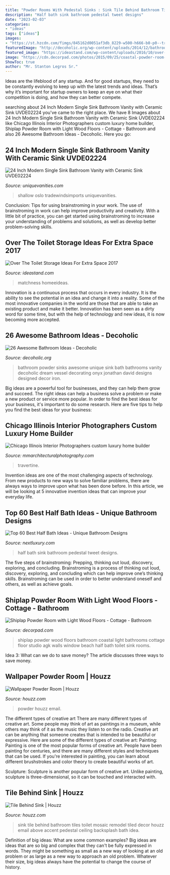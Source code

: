 ```yaml
---
title: "Powder Rooms With Pedestal Sinks : Sink Tile Behind Bathroom Tiles Toilet Mosaic Remodel Tiled Decor Houzz Email Above Accent Pedestal Ceiling Backsplash Bath Idea"
description: "Half bath sink bathroom pedestal tweet designs"
date: "2023-02-03"
categories:
- "ideas"
tags: ["ideas"]
images:
- "https://st.hzcdn.com/fimgs/845162d0051af3db_8229-w500-h666-b0-p0--traditional-powder-room.jpg"
featuredImage: "http://decoholic.org/wp-content/uploads/2014/12/bathroom-26.jpg"
featured_image: "https://ideastand.com/wp-content/uploads/2016/10/over-the-toilet-storage/17-over-the-toilet-storage-ideas.jpg"
image: "https://cdn.decorpad.com/photos/2015/09/25/coastal-powder-room-shiplap-oval-frameless-mirror-three-light-sconce.jpg"
ShowToc: true
author: "Mr. Stanton Legros Sr."
---
```



Ideas are the lifeblood of any startup. And for good startups, they need to be constantly evolving to keep up with the latest trends and ideas. That’s why it’s important for startup owners to keep an eye on what their competition is doing, and how they can better compete.

	

		
searching about 24 Inch Modern Single Sink Bathroom Vanity with Ceramic Sink UVDE02224 you've came to the right place. We have 8 Images about 24 Inch Modern Single Sink Bathroom Vanity with Ceramic Sink UVDE02224 like Chicago Illinois Interior Photographers custom luxury home builder, Shiplap Powder Room with Light Wood Floors - Cottage - Bathroom and also 26 Awesome Bathroom Ideas - Decoholic. Here you go:
		
    
## 24 Inch Modern Single Sink Bathroom Vanity With Ceramic Sink UVDE02224

<img loading=lazy src="https://cdn.uniquevanities.com/media/resized/DEC022A_size0.jpg" onerror="this.onerror=null;this.src='https://tse2.mm.bing.net/th?id=OIP.y7bz04kclcQzNDjkrjTwWQHaIc&amp;pid=15.1';" alt="24 Inch Modern Single Sink Bathroom Vanity with Ceramic Sink UVDE02224">

_Source: uniquevanities.com_

>shallow oslo tradewindsimports uniquevanities. 

	

Conclusion: Tips for using brainstroming in your work.
The use of brainstroming in work can help improve productivity and creativity. With a little bit of practice, you can get started using brainstroming to increase your understanding of problems and solutions, as well as develop better problem-solving skills.

    
## Over The Toilet Storage Ideas For Extra Space 2017

<img loading=lazy src="https://ideastand.com/wp-content/uploads/2016/10/over-the-toilet-storage/17-over-the-toilet-storage-ideas.jpg" onerror="this.onerror=null;this.src='https://tse4.mm.bing.net/th?id=OIP.jA6-DuCgfyncVuPVv7mF0wHaLI&amp;pid=15.1';" alt="Over The Toilet Storage Ideas For Extra Space 2017">

_Source: ideastand.com_

>matchness homeeideas. 

	

Innovation is a continuous process that occurs in every industry. It is the ability to see the potential in an idea and change it into a reality. Some of the most innovative companies in the world are those that are able to take an existing product and make it better. Innovation has been seen as a dirty word for some time, but with the help of technology and new ideas, it is now becoming more accepted.

    
## 26 Awesome Bathroom Ideas - Decoholic

<img loading=lazy src="http://decoholic.org/wp-content/uploads/2014/12/bathroom-26.jpg" onerror="this.onerror=null;this.src='https://tse3.mm.bing.net/th?id=OIP.e7RkICtDCdp1bbPir1TvDQHaJ4&amp;pid=15.1';" alt="26 Awesome Bathroom Ideas - Decoholic">

_Source: decoholic.org_

>bathroom powder sinks awesome unique sink bath bathrooms vanity decoholic dream vessel decorating onyx jonathan david designs designed decor iron. 

	

Big ideas are a powerful tool for businesses, and they can help them grow and succeed. The right ideas can help a business solve a problem or make a new product or service more popular. In order to find the best ideas for your business, it's important to do some research. Here are five tips to help you find the best ideas for your business:

    
## Chicago Illinois Interior Photographers Custom Luxury Home Builder

<img loading=lazy src="https://www.mmarchitecturalphotography.com/chicago-architectural-photographer/uploads/2016/01/modern-travertine-powder-room.jpg" onerror="this.onerror=null;this.src='https://tse3.mm.bing.net/th?id=OIP.0QCh6LoZtHb-Ri-_3qxKvgHaLH&amp;pid=15.1';" alt="Chicago Illinois Interior Photographers custom luxury home builder">

_Source: mmarchitecturalphotography.com_

>travertine. 

	

Invention ideas are one of the most challenging aspects of technology. From new products to new ways to solve familiar problems, there are always ways to improve upon what has been done before. In this article, we will be looking at 5 innovative invention ideas that can improve your everyday life.

    
## Top 60 Best Half Bath Ideas - Unique Bathroom Designs

<img loading=lazy src="http://nextluxury.com/wp-content/uploads/traditional-half-bath-ideas-with-pedestal-sink.jpg" onerror="this.onerror=null;this.src='https://tse3.mm.bing.net/th?id=OIP.rgFKIY0e-1lO836GdFyxfQAAAA&amp;pid=15.1';" alt="Top 60 Best Half Bath Ideas - Unique Bathroom Designs">

_Source: nextluxury.com_

>half bath sink bathroom pedestal tweet designs. 

	

The five steps of brainstroming: Prepping, thinking out loud, discovery, exploring, and concluding.
Brainstroming is a process of thinking out loud, discovery, exploring, and concluding which can help improve one’s thinking skills. Brainstroming can be used in order to better understand oneself and others, as well as achieve goals.

    
## Shiplap Powder Room With Light Wood Floors - Cottage - Bathroom

<img loading=lazy src="https://cdn.decorpad.com/photos/2015/09/25/coastal-powder-room-shiplap-oval-frameless-mirror-three-light-sconce.jpg" onerror="this.onerror=null;this.src='https://tse2.mm.bing.net/th?id=OIP.RDHgxI8dJZRYU8qk1xENpQAAAA&amp;pid=15.1';" alt="Shiplap Powder Room with Light Wood Floors - Cottage - Bathroom">

_Source: decorpad.com_

>shiplap powder wood floors bathroom coastal light bathrooms cottage floor studio agk walls window beach half bath toilet sink rooms. 

	

Idea 3: What can we do to save money?
The article discusses three ways to save money.

    
## Wallpaper Powder Room | Houzz

<img loading=lazy src="https://st.hzcdn.com/fimgs/845162d0051af3db_8229-w500-h666-b0-p0--traditional-powder-room.jpg" onerror="this.onerror=null;this.src='https://tse4.mm.bing.net/th?id=OIP.HAFbWNLW2ZqcGHgK70i1IwHaJ3&amp;pid=15.1';" alt="Wallpaper Powder Room | Houzz">

_Source: houzz.com_

>powder houzz email. 

	

The different types of creative art
There are many different types of creative art. Some people may think of art as paintings in a museum, while others may think of it as the music they listen to on the radio. Creative art can be anything that someone creates that is intended to be beautiful or expressive. Here are some of the different types of creative art:
Painting: Painting is one of the most popular forms of creative art. People have been painting for centuries, and there are many different styles and techniques that can be used. If you're interested in painting, you can learn about different brushstrokes and color theory to create beautiful works of art.

Sculpture: Sculpture is another popular form of creative art. Unlike painting, sculpture is three-dimensional, so it can be touched and interacted with.

    
## Tile Behind Sink | Houzz

<img loading=lazy src="https://st.hzcdn.com/fimgs/4c515ed40c093de0_3804-w500-h666-b0-p0--contemporary-bathroom.jpg" onerror="this.onerror=null;this.src='https://tse2.mm.bing.net/th?id=OIP._5LjxXQfm6UpBG6vbErlogHaJ3&amp;pid=15.1';" alt="Tile Behind Sink | Houzz">

_Source: houzz.com_

>sink tile behind bathroom tiles toilet mosaic remodel tiled decor houzz email above accent pedestal ceiling backsplash bath idea. 

	

Definition of big ideas: What are some common examples?
Big ideas are ideas that are so big and complex that they can't be fully expressed in words. They might be something as small as a new way of looking at an old problem or as large as a new way to approach an old problem. Whatever their size, big ideas always have the potential to change the course of history.

